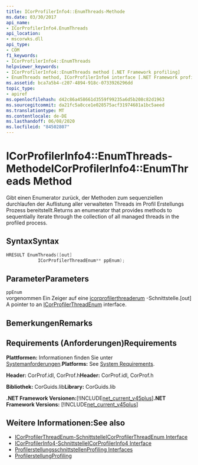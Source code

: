 ```yaml
---
title: ICorProfilerInfo4::EnumThreads-Methode
ms.date: 03/30/2017
api_name:
- ICorProfilerInfo4.EnumThreads
api_location:
- mscorwks.dll
api_type:
- COM
f1_keywords:
- ICorProfilerInfo4::EnumThreads
helpviewer_keywords:
- ICorProfilerInfo4::EnumThreads method [.NET Framework profiling]
- EnumThreads method, ICorProfilerInfo4 interface [.NET Framework profiling]
ms.assetid: bca7a5b4-c207-4894-918c-0733926296dd
topic_type:
- apiref
ms.openlocfilehash: d42c86a458661d3559f99235a6d5b208c82d1963
ms.sourcegitcommit: da21fc5a8cce1e028575acf31974681a1bc5aeed
ms.translationtype: MT
ms.contentlocale: de-DE
ms.lasthandoff: 06/08/2020
ms.locfileid: "84502807"
---
```

# <a name="icorprofilerinfo4enumthreads-method"></a><span data-ttu-id="976cc-102">ICorProfilerInfo4::EnumThreads-Methode</span><span class="sxs-lookup"><span data-stu-id="976cc-102">ICorProfilerInfo4::EnumThreads Method</span></span>
<span data-ttu-id="976cc-103">Gibt einen Enumerator zurück, der Methoden zum sequenziellen durchlaufen der Auflistung aller verwalteten Threads im Profil Erstellungs Prozess bereitstellt.</span><span class="sxs-lookup"><span data-stu-id="976cc-103">Returns an enumerator that provides methods to sequentially iterate through the collection of all managed threads in the profiled process.</span></span>  
  
## <a name="syntax"></a><span data-ttu-id="976cc-104">Syntax</span><span class="sxs-lookup"><span data-stu-id="976cc-104">Syntax</span></span>  
  
```cpp  
HRESULT EnumThreads([out]  
            ICorProfilerThreadEnum** ppEnum);  
```  
  
## <a name="parameters"></a><span data-ttu-id="976cc-105">Parameter</span><span class="sxs-lookup"><span data-stu-id="976cc-105">Parameters</span></span>  
 `ppEnum`  
 <span data-ttu-id="976cc-106">vorgenommen Ein Zeiger auf eine [icorprofilerthreaderum](icorprofilerthreadenum-interface.md) -Schnittstelle.</span><span class="sxs-lookup"><span data-stu-id="976cc-106">[out] A pointer to an [ICorProfilerThreadEnum](icorprofilerthreadenum-interface.md) interface.</span></span>  
  
## <a name="remarks"></a><span data-ttu-id="976cc-107">Bemerkungen</span><span class="sxs-lookup"><span data-stu-id="976cc-107">Remarks</span></span>  
  
## <a name="requirements"></a><span data-ttu-id="976cc-108">Requirements (Anforderungen)</span><span class="sxs-lookup"><span data-stu-id="976cc-108">Requirements</span></span>  
 <span data-ttu-id="976cc-109">**Plattformen:** Informationen finden Sie unter [Systemanforderungen](../../get-started/system-requirements.md).</span><span class="sxs-lookup"><span data-stu-id="976cc-109">**Platforms:** See [System Requirements](../../get-started/system-requirements.md).</span></span>  
  
 <span data-ttu-id="976cc-110">**Header:** CorProf.idl, CorProf.h</span><span class="sxs-lookup"><span data-stu-id="976cc-110">**Header:** CorProf.idl, CorProf.h</span></span>  
  
 <span data-ttu-id="976cc-111">**Bibliothek:** CorGuids.lib</span><span class="sxs-lookup"><span data-stu-id="976cc-111">**Library:** CorGuids.lib</span></span>  
  
 <span data-ttu-id="976cc-112">**.NET Framework Versionen:**[!INCLUDE[net_current_v45plus](../../../../includes/net-current-v45plus-md.md)]</span><span class="sxs-lookup"><span data-stu-id="976cc-112">**.NET Framework Versions:** [!INCLUDE[net_current_v45plus](../../../../includes/net-current-v45plus-md.md)]</span></span>  
  
## <a name="see-also"></a><span data-ttu-id="976cc-113">Weitere Informationen:</span><span class="sxs-lookup"><span data-stu-id="976cc-113">See also</span></span>

- [<span data-ttu-id="976cc-114">ICorProfilerThreadEnum-Schnittstelle</span><span class="sxs-lookup"><span data-stu-id="976cc-114">ICorProfilerThreadEnum Interface</span></span>](icorprofilerthreadenum-interface.md)
- [<span data-ttu-id="976cc-115">ICorProfilerInfo4-Schnittstelle</span><span class="sxs-lookup"><span data-stu-id="976cc-115">ICorProfilerInfo4 Interface</span></span>](icorprofilerinfo4-interface.md)
- [<span data-ttu-id="976cc-116">Profilerstellungsschnittstellen</span><span class="sxs-lookup"><span data-stu-id="976cc-116">Profiling Interfaces</span></span>](profiling-interfaces.md)
- [<span data-ttu-id="976cc-117">Profilerstellung</span><span class="sxs-lookup"><span data-stu-id="976cc-117">Profiling</span></span>](index.md)
